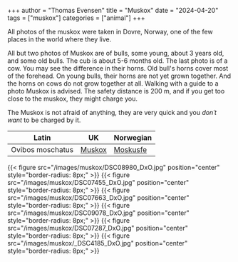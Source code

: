 +++
author = "Thomas Evensen"
title = "Muskox"
date = "2024-04-20"
tags = ["muskox"]
categories = ["animal"]
+++

All photos of the muskox were taken in Dovre, Norway, one of the few places in the world where they live.

<!--more-->

All but two photos of Muskox are of bulls, some young, about 3 years old, and some old bulls. The cub is about 5-6 months old. The last
photo is of a cow. You may see the difference in their horns. Old bull's horns cover most of the forehead. On young bulls, their horns
are not yet grown together. And the horns on cows do not grow together at all.
Walking with a guide to a photo Muskox is advised. The safety distance is 200 m, and if you get too close to the muskox, they might charge you.

The Muskox is not afraid of anything, they are very quick and you *don´t want* to be charged by it.

|   Latin  | UK | Norwegian |
| --------- |  --------- |    --------- |
| Ovibos moschatus | [Muskox](https://en.wikipedia.org/wiki/Muskox) | [Moskusfe](https://no.wikipedia.org/wiki/Moskusfe) |

{{< figure src="/images/muskox/DSC08980_DxO.jpg" position="center" style="border-radius: 8px;" >}}
{{< figure src="/images/muskox/DSC07455_DxO.jpg" position="center" style="border-radius: 8px;" >}}
{{< figure src="/images/muskox/DSC07663_DxO.jpg" position="center" style="border-radius: 8px;" >}}
{{< figure src="/images/muskox/DSC09078_DxO.jpg" position="center" style="border-radius: 8px;" >}}
{{< figure src="/images/muskox/DSC07287_DxO.jpg" position="center" style="border-radius: 8px;" >}}
{{< figure src="/images/muskox/_DSC4185_DxO.jpg" position="center" style="border-radius: 8px;" >}}
